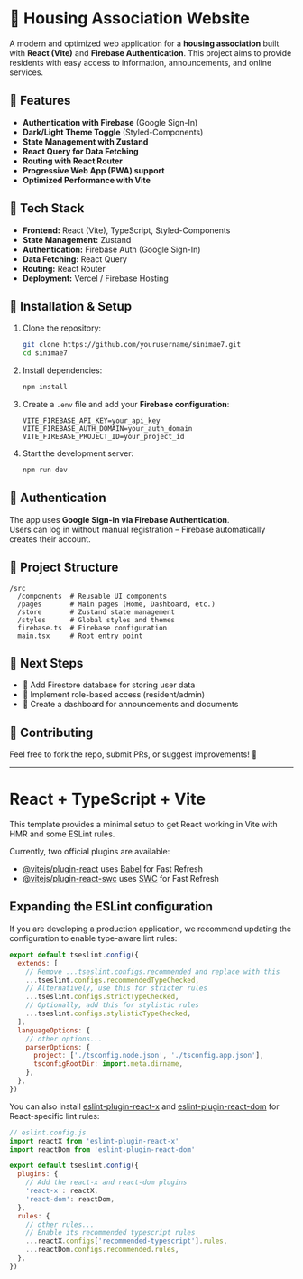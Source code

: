 # 🏡 Housing Association Website  

A modern and optimized web application for a **housing association** built with **React (Vite)** and **Firebase Authentication**. This project aims to provide residents with easy access to information, announcements, and online services.  

## 🚀 Features  
- **Authentication with Firebase** (Google Sign-In)  
- **Dark/Light Theme Toggle** (Styled-Components)  
- **State Management with Zustand**  
- **React Query for Data Fetching**  
- **Routing with React Router**  
- **Progressive Web App (PWA) support**  
- **Optimized Performance with Vite**  

## 🔧 Tech Stack  
- **Frontend:** React (Vite), TypeScript, Styled-Components  
- **State Management:** Zustand  
- **Authentication:** Firebase Auth (Google Sign-In)  
- **Data Fetching:** React Query  
- **Routing:** React Router  
- **Deployment:** Vercel / Firebase Hosting  

## 📌 Installation & Setup  
1. Clone the repository:  
   ```bash
   git clone https://github.com/yourusername/sinimae7.git
   cd sinimae7
   ```
2. Install dependencies:  
   ```bash
   npm install
   ```
3. Create a `.env` file and add your **Firebase configuration**:  
   ```env
   VITE_FIREBASE_API_KEY=your_api_key
   VITE_FIREBASE_AUTH_DOMAIN=your_auth_domain
   VITE_FIREBASE_PROJECT_ID=your_project_id
   ```
4. Start the development server:  
   ```bash
   npm run dev
   ```

## 🔑 Authentication  
The app uses **Google Sign-In via Firebase Authentication**.  
Users can log in without manual registration – Firebase automatically creates their account.  

## 📂 Project Structure  
```
/src
  /components  # Reusable UI components
  /pages       # Main pages (Home, Dashboard, etc.)
  /store       # Zustand state management
  /styles      # Global styles and themes
  firebase.ts  # Firebase configuration
  main.tsx     # Root entry point
```

## 📅 Next Steps  
- 🔹 Add Firestore database for storing user data  
- 🔹 Implement role-based access (resident/admin)  
- 🔹 Create a dashboard for announcements and documents  

## 🎉 Contributing  
Feel free to fork the repo, submit PRs, or suggest improvements! 🚀  



---


# React + TypeScript + Vite

This template provides a minimal setup to get React working in Vite with HMR and some ESLint rules.

Currently, two official plugins are available:

- [@vitejs/plugin-react](https://github.com/vitejs/vite-plugin-react/blob/main/packages/plugin-react/README.md) uses [Babel](https://babeljs.io/) for Fast Refresh
- [@vitejs/plugin-react-swc](https://github.com/vitejs/vite-plugin-react-swc) uses [SWC](https://swc.rs/) for Fast Refresh

## Expanding the ESLint configuration

If you are developing a production application, we recommend updating the configuration to enable type-aware lint rules:

```js
export default tseslint.config({
  extends: [
    // Remove ...tseslint.configs.recommended and replace with this
    ...tseslint.configs.recommendedTypeChecked,
    // Alternatively, use this for stricter rules
    ...tseslint.configs.strictTypeChecked,
    // Optionally, add this for stylistic rules
    ...tseslint.configs.stylisticTypeChecked,
  ],
  languageOptions: {
    // other options...
    parserOptions: {
      project: ['./tsconfig.node.json', './tsconfig.app.json'],
      tsconfigRootDir: import.meta.dirname,
    },
  },
})
```

You can also install [eslint-plugin-react-x](https://github.com/Rel1cx/eslint-react/tree/main/packages/plugins/eslint-plugin-react-x) and [eslint-plugin-react-dom](https://github.com/Rel1cx/eslint-react/tree/main/packages/plugins/eslint-plugin-react-dom) for React-specific lint rules:

```js
// eslint.config.js
import reactX from 'eslint-plugin-react-x'
import reactDom from 'eslint-plugin-react-dom'

export default tseslint.config({
  plugins: {
    // Add the react-x and react-dom plugins
    'react-x': reactX,
    'react-dom': reactDom,
  },
  rules: {
    // other rules...
    // Enable its recommended typescript rules
    ...reactX.configs['recommended-typescript'].rules,
    ...reactDom.configs.recommended.rules,
  },
})
```
